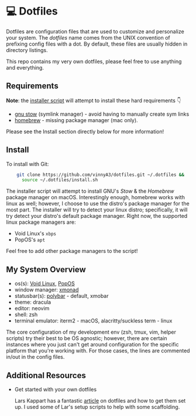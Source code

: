 # :computer: Dotfiles

Dotfiles are configuration files that are used to customize and personalize
your system.  The *dotfiles* name comes from the UNIX convention of prefixing
config files with a dot. By default, these files are usually hidden in directory
listings.

This repo contains my very own dotfiles, please feel free to use anything and
everything.

## Requirements

**Note**: the [installer script](https://github.com/vinnyA3/dotfiles/blob/master/install.sh) will attempt to install these hard requirements :point_down: 
- [gnu stow](https://www.gnu.org/software/stow/) (symlink manager) - avoid having to manually create sym links
- [homebrew](https://brew.sh/) - missing package manager (mac only). 

Please see the Install section directly below for more information!


## Install

To install with Git:

```bash
    git clone https://github.com/vinnyA3/dotfiles.git ~/.dotfiles &&
      source ~/.dotfiles/install.sh
```

The installer script will attempt to install GNU's *Stow* & the *Homebrew* package
manager on macOS. Interestingly enough, homebrew works with linux as well; however, I choose to use the
distro's package manager for the most part. The installer will try to detect
your linux distro; specifically, it will try detect your distro's default package manager. 
Right now, the supported linux package managers are: 
  * Void Linux's `xbps`
  * PopOS's `apt` 

Feel free to add other package managers to the script!

## My System Overview

* os(s): [Void Linux](https://voidlinux.org/), [PopOS](https://pop.system76.com/)
* window manager:  [xmonad](https://xmonad.org/)
* statusbar(s): [polybar](https://github.com/polybar/polybar) - default, xmobar 
* theme: dracula 
* editor: neovim
* shell: zsh
* terminal emulator: iterm2 - macOS, alacritty/suckless term - linux

The core configuration of my development env (zsh, tmux, vim, helper scripts)
try their best to be OS agnostic; however, there are certain instances where you
just can't get around configuration for the specific platform that you're
working with.  For those cases, the lines are commented in/out in the config
files.

## Additional Resources

* Get started with your own dotfiles 

    Lars Kappart has a fantastic [article](https://medium.com/@webprolific/getting-started-with-dotfiles-43c3602fd789) on dotfiles and how to get them set up. I
    used some of Lar's setup scripts to help with some
    scaffolding. 


